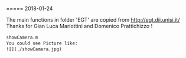 =====
2018-01-24

The main functions in folder 'EGT'  are copied from http://egt.dii.unisi.it/
Thanks for Gian Luca Mariottini and Domenico Prattichizzo !

    showCamera.m
    You could see Picture like:
    ![](./showCamera.jpg)